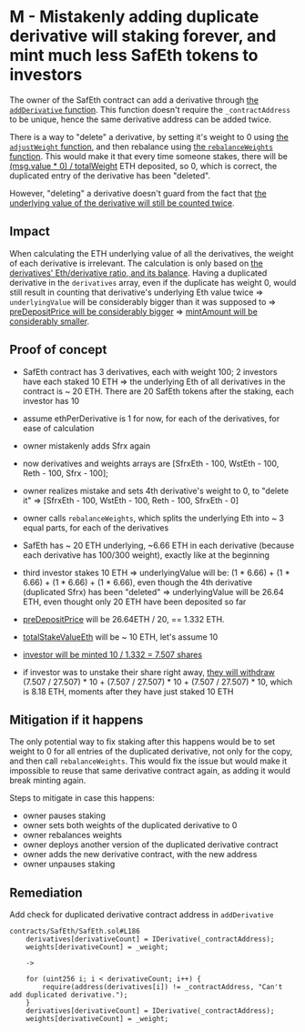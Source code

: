 # M - Mistakenly adding duplicate derivative will staking forever, and mint much less SafEth tokens to investors

The owner of the SafEth contract can add a derivative through [the ```addDerivative``` function](https://github.com/code-423n4/2023-03-asymmetry/blob/main/contracts/SafEth/SafEth.sol#L182). This function doesn't require the ```_contractAddress``` to be unique, hence the same derivative address can be added twice. 

There is a way to "delete" a derivative, by setting it's weight to 0 using [the ```adjustWeight``` function](https://github.com/code-423n4/2023-03-asymmetry/blob/main/contracts/SafEth/SafEth.sol#L165), and then rebalance using [the ```rebalanceWeights``` function](https://github.com/code-423n4/2023-03-asymmetry/blob/main/contracts/SafEth/SafEth.sol#L138). This would make it that every time someone stakes, there will be [(msg.value * 0) / totalWeight](https://github.com/code-423n4/2023-03-asymmetry/blob/main/contracts/SafEth/SafEth.sol#L88) ETH deposited, so 0, which is correct, the duplicated entry of the derivative has been "deleted".

However, "deleting" a derivative doesn't guard from the fact that [the underlying value of the derivative will still be counted twice](https://github.com/code-423n4/2023-03-asymmetry/blob/main/contracts/SafEth/SafEth.sol#L73).

## Impact
When calculating the ETH underlying value of all the derivatives, the weight of each derivative is irrelevant. The calculation is only based on [the derivatives' Eth/derivative ratio, and its balance](https://github.com/code-423n4/2023-03-asymmetry/blob/main/contracts/SafEth/SafEth.sol#L73). Having a duplicated derivative in the ```derivatives``` array, even if the duplicate has weight 0, would still result in counting that derivative's underlying Eth value twice => ```underlyingValue``` will be considerably bigger than it was supposed to => [preDepositPrice will be considerably bigger](https://github.com/code-423n4/2023-03-asymmetry/blob/main/contracts/SafEth/SafEth.sol#L81) => [mintAmount will be considerably smaller](https://github.com/code-423n4/2023-03-asymmetry/blob/main/contracts/SafEth/SafEth.sol#L98).

## Proof of concept
* SafEth contract has 3 derivatives, each with weight 100; 2 investors have each staked 10 ETH => the underlying Eth of all derivatives in the contract is ~ 20 ETH. There are 20 SafEth tokens after the staking, each investor has 10
* assume ethPerDerivative is 1 for now, for each of the derivatives, for ease of calculation
* owner mistakenly adds Sfrx again
* now derivatives and weights arrays are [SfrxEth - 100, WstEth - 100, Reth - 100, Sfrx - 100]; 
* owner realizes mistake and sets 4th derivative's weight to 0, to "delete it" => [SfrxEth - 100, WstEth - 100, Reth - 100, SfrxEth - 0]
* owner calls ```rebalanceWeights```, which splits the underlying Eth into ~ 3 equal parts, for each of the derivatives
* SafEth has ~ 20 ETH underlying, ~6.66 ETH in each derivative (because each derivative has 100/300 weight), exactly like at the beginning

* third investor stakes 10 ETH => underlyingValue will be: (1 * 6.66) + (1 * 6.66) + (1 * 6.66) + (1 * 6.66), even though the 4th derivative (duplicated Sfrx) has been "deleted" => underlyingValue will be 26.64 ETH, even thought only 20 ETH have been deposited so far
* [preDepositPrice](https://github.com/code-423n4/2023-03-asymmetry/blob/main/contracts/SafEth/SafEth.sol#L81) will be 26.64ETH / 20, == 1.332 ETH.
* [totalStakeValueEth](https://github.com/code-423n4/2023-03-asymmetry/blob/main/contracts/SafEth/SafEth.sol#L95) will be ~ 10 ETH, let's assume 10
* [investor will be minted 10 / 1.332 = 7.507 shares](https://github.com/code-423n4/2023-03-asymmetry/blob/main/contracts/SafEth/SafEth.sol#L98)
* if investor was to unstake their share right away, [they will withdraw](https://github.com/code-423n4/2023-03-asymmetry/blob/main/contracts/SafEth/SafEth.sol#L115) (7.507 / 27.507) * 10 + (7.507 / 27.507) * 10 + (7.507 / 27.507) * 10, which is 8.18 ETH, moments after they have just staked 10 ETH

## Mitigation if it happens
The only potential way to fix staking after this happens would be to set weight to 0 for all entries of the duplicated derivative, not only for the copy, and then call ```rebalanceWeights```. This would fix the issue but would make it impossible to reuse that same derivative contract again, as adding it would break minting again.

Steps to mitigate in case this happens:
* owner pauses staking
* owner sets both weights of the duplicated derivative to 0
* owner rebalances weights
* owner deploys another version of the duplicated derivative contract
* owner adds the new derivative contract, with the new address
* owner unpauses staking

## Remediation
Add check for duplicated derivative contract address in ```addDerivative```
```solidity
contracts/SafEth/SafEth.sol#L186
    derivatives[derivativeCount] = IDerivative(_contractAddress);
    weights[derivativeCount] = _weight;

    -> 

    for (uint256 i; i < derivativeCount; i++) {
        require(address(derivatives[i]) != _contractAddress, "Can't add duplicated derivative.");
    }
    derivatives[derivativeCount] = IDerivative(_contractAddress);
    weights[derivativeCount] = _weight;
```